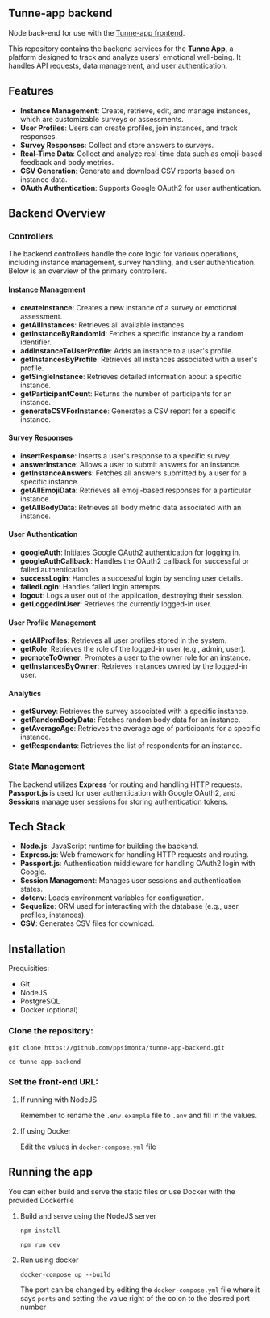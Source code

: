 ## Tunne-app backend
Node back-end for use with the [Tunne-app frontend](https://github.com/ppsimonta/tunne-app-frontend).

This repository contains the backend services for the **Tunne App**, a platform designed to track and analyze users' emotional well-being. It handles API requests, data management, and user authentication.

## Features

- **Instance Management**: Create, retrieve, edit, and manage instances, which are customizable surveys or assessments.
- **User Profiles**: Users can create profiles, join instances, and track responses.
- **Survey Responses**: Collect and store answers to surveys.
- **Real-Time Data**: Collect and analyze real-time data such as emoji-based feedback and body metrics.
- **CSV Generation**: Generate and download CSV reports based on instance data.
- **OAuth Authentication**: Supports Google OAuth2 for user authentication.

## Backend Overview

### **Controllers**

The backend controllers handle the core logic for various operations, including instance management, survey handling, and user authentication. Below is an overview of the primary controllers.

#### **Instance Management**
- **createInstance**: Creates a new instance of a survey or emotional assessment.
- **getAllInstances**: Retrieves all available instances.
- **getInstanceByRandomId**: Fetches a specific instance by a random identifier.
- **addInstanceToUserProfile**: Adds an instance to a user's profile.
- **getInstancesByProfile**: Retrieves all instances associated with a user's profile.
- **getSingleInstance**: Retrieves detailed information about a specific instance.
- **getParticipantCount**: Returns the number of participants for an instance.
- **generateCSVForInstance**: Generates a CSV report for a specific instance.

#### **Survey Responses**
- **insertResponse**: Inserts a user's response to a specific survey.
- **answerInstance**: Allows a user to submit answers for an instance.
- **getInstanceAnswers**: Fetches all answers submitted by a user for a specific instance.
- **getAllEmojiData**: Retrieves all emoji-based responses for a particular instance.
- **getAllBodyData**: Retrieves all body metric data associated with an instance.

#### **User Authentication**
- **googleAuth**: Initiates Google OAuth2 authentication for logging in.
- **googleAuthCallback**: Handles the OAuth2 callback for successful or failed authentication.
- **successLogin**: Handles a successful login by sending user details.
- **failedLogin**: Handles failed login attempts.
- **logout**: Logs a user out of the application, destroying their session.
- **getLoggedInUser**: Retrieves the currently logged-in user.

#### **User Profile Management**
- **getAllProfiles**: Retrieves all user profiles stored in the system.
- **getRole**: Retrieves the role of the logged-in user (e.g., admin, user).
- **promoteToOwner**: Promotes a user to the owner role for an instance.
- **getInstancesByOwner**: Retrieves instances owned by the logged-in user.

#### **Analytics**
- **getSurvey**: Retrieves the survey associated with a specific instance.
- **getRandomBodyData**: Fetches random body data for an instance.
- **getAverageAge**: Retrieves the average age of participants for a specific instance.
- **getRespondants**: Retrieves the list of respondents for an instance.

### **State Management**

The backend utilizes **Express** for routing and handling HTTP requests. **Passport.js** is used for user authentication with Google OAuth2, and **Sessions** manage user sessions for storing authentication tokens.

## Tech Stack

- **Node.js**: JavaScript runtime for building the backend.
- **Express.js**: Web framework for handling HTTP requests and routing.
- **Passport.js**: Authentication middleware for handling OAuth2 login with Google.
- **Session Management**: Manages user sessions and authentication states.
- **dotenv**: Loads environment variables for configuration.
- **Sequelize**: ORM used for interacting with the database (e.g., user profiles, instances).
- **CSV**: Generates CSV files for download.

## Installation

Prequisities:

* Git
* NodeJS
* PostgreSQL
* Docker (optional)

### Clone the repository:
```
git clone https://github.com/ppsimonta/tunne-app-backend.git

cd tunne-app-backend
```
### Set the front-end URL:
1. If running with NodeJS 

    Remember to rename the ```.env.example``` file to ```.env``` and fill in the values.

2. If using Docker 

    Edit the values in ```docker-compose.yml``` file 

## Running the app
You can either build and serve the static files or use Docker with the provided Dockerfile

1. Build and serve using the NodeJS server

    ```
    npm install 

    npm run dev
    ```
2. Run using docker

    ``docker-compose up --build`` 

    The port can be changed by editing the ```docker-compose.yml``` file where it says ```ports``` and setting the value right of the colon to the desired port number
